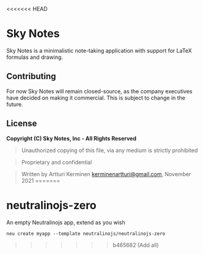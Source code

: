 <<<<<<< HEAD
# Sky Notes

Sky Notes is a minimalistic note-taking application with support for LaTeX formulas and drawing.

## Contributing
For now Sky Notes will remain closed-source, as the company executives have decided on making it commercial. This is subject to change in the future.

## License

__Copyright (C) Sky Notes, Inc - All Rights Reserved__

> Unauthorized copying of this file, via any medium is strictly prohibited

> Proprietary and confidential

> Written by Artturi Kerminen <kerminenartturi@gmail.com>, November 2021
=======
# neutralinojs-zero
An empty Neutralinojs app, extend as you wish

```
neu create myapp --template neutralinojs/neutralinojs-zero
```
>>>>>>> b465682 (Add all)
